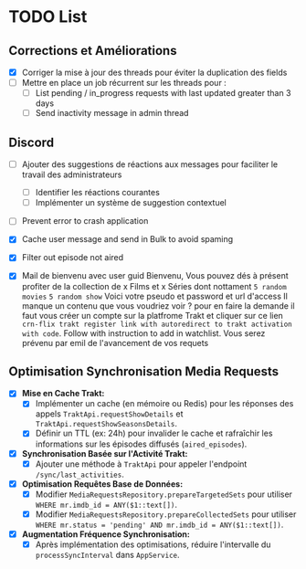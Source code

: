 # TODO List

## Corrections et Améliorations
- [x] Corriger la mise à jour des threads pour éviter la duplication des fields
- [ ] Mettre en place un job récurrent sur les threads pour :
  - [ ] List pending / in_progress requests with last updated greater than 3 days
  - [ ] Send inactivity message in admin thread

## Discord
- [ ] Ajouter des suggestions de réactions aux messages pour faciliter le travail des administrateurs
  - [ ] Identifier les réactions courantes
  - [ ] Implémenter un système de suggestion contextuel

- [ ] Prevent error to crash application
- [x] Cache user message and send in Bulk to avoid spaming
- [x] Filter out episode not aired

- [x] Mail de bienvenu avec user guid
      Bienvenu, Vous pouvez dés à présent profiter de la collection de x Films et x Séries dont nottament `5 random movies` `5 random show`
      Voici votre pseudo et password et url d'access
      Il manque un contenu que vous voudriez voir ? pour en faire la demande il faut vous créer un compte sur la platfrome Trakt et cliquer sur ce lien `crn-flix trakt register link with autoredirect to trakt activation with code`. Follow with instruction to add in watchlist. Vous serez prévenu par emil de l'avancement de vos requets

## Optimisation Synchronisation Media Requests
- [x] **Mise en Cache Trakt:**
  - [x] Implémenter un cache (en mémoire ou Redis) pour les réponses des appels `TraktApi.requestShowDetails` et `TraktApi.requestShowSeasonsDetails`.
  - [x] Définir un TTL (ex: 24h) pour invalider le cache et rafraîchir les informations sur les épisodes diffusés (`aired_episodes`).
- [x] **Synchronisation Basée sur l'Activité Trakt:**
  - [x] Ajouter une méthode à `TraktApi` pour appeler l'endpoint `/sync/last_activities`.
- [x] **Optimisation Requêtes Base de Données:**
  - [x] Modifier `MediaRequestsRepository.prepareTargetedSets` pour utiliser `WHERE mr.imdb_id = ANY($1::text[])`.
  - [x] Modifier `MediaRequestsRepository.prepareCollectedSets` pour utiliser `WHERE mr.status = 'pending' AND mr.imdb_id = ANY($1::text[])`.
- [x] **Augmentation Fréquence Synchronisation:**
  - [x] Après implémentation des optimisations, réduire l'intervalle du `processSyncInterval` dans `AppService`.
